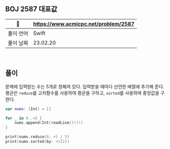 ## BOJ 2587 대표값

|🔗|https://www.acmicpc.net/problem/2587|
|---|---|
|풀이 언어|Swift|
|풀이 날짜|23.02.20|

</br>


##  풀이

문제에 입력받는 수는 5개로 정해져 있다. 입력받을 때마다 선언한 배열에 추가해 준다. </br>
평균은 `reduce`를 고차함수를 사용하여 평균을 구하고, `sorted`를 사용하여 중앙값을 구한다.

```Swift
var nums: [Int] = []

for _ in 0..<5 {
    nums.append(Int(readLine()!)!)
}

print(nums.reduce(0, +) / 5)
print(nums.sorted(by: <)[2])

```

